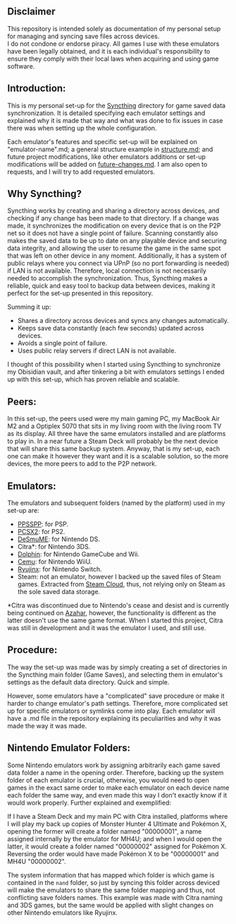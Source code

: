 ## Disclaimer

This repository is intended solely as documentation of my personal setup for managing and syncing save files across devices.  
I do not condone or endorse piracy. All games I use with these emulators have been legally obtained, and it is each individual's responsibility to ensure they comply with their local laws when acquiring and using game software.

## Introduction:

This is my personal set-up for the [Syncthing](https://github.com/syncthing/syncthing) directory for game saved data synchronization. It is detailed specifying each emulator settings and explained why it is made that way and what was done to fix issues in case there was when setting up the whole configuration. 

Each emulator's features and specific set-up will be explained on "emulator-name".md; a general structure example in [structure.md](structure.md); and future project modifications, like other emulators additions or set-up modifications will be added on [future-changes.md](future-changes.md). I am also open to requests, and I will try to add requested emulators.

## Why Syncthing?

Syncthing works by creating and sharing a directory across devices, and checking if any change has been made to that directory. If a change was made, it synchronizes the modification on every device that is on the P2P net so it does not have a single point of failure. Scanning constantly also makes the saved data to be up to date on any playable device and securing data integrity, and allowing the user to resume the game in the same spot that was left on other device in any moment. Additionally, it has a system of public relays where you connect via UPnP (so no port forwarding is needed) if LAN is not available. Therefore, local connection is not necessarily needed to accomplish the synchronization. Thus, Syncthing makes a reliable, quick and easy tool to backup data between devices, making it perfect for the set-up presented in this repository. 

Summing it up:

- Shares a directory across devices and syncs any changes automatically.
- Keeps save data constantly (each few seconds) updated across devices.
- Avoids a single point of failure. 
- Uses public relay servers if direct LAN is not available.

I thought of this possibility when I started using Syncthing to synchronize my Obisidian vault, and after tinkering a bit with emulators settings I ended up with this set-up, which has proven reliable and scalable. 

## Peers:

In this set-up, the peers used were my main gaming PC, my MacBook Air M2 and a Optiplex 5070 that sits in my living room with the living room TV as its display. All three have the same emulators installed and are platforms to play in. In a near future a Steam Deck will probably be the next device that will share this same backup system. Anyway, that is my set-up, each one can make it however they want and it is a scalable solution, so the more devices, the more peers to add to the P2P network. 

## Emulators:

The emulators and subsequent folders (named by the platform) used in my set-up are:

- [PPSSPP](https://github.com/hrydgard/ppsspp): for PSP.
- [PCSX2](https://github.com/PCSX2/pcsx2): for PS2.
- [DeSmuME](https://github.com/TASEmulators/desmume): for Nintendo DS.
- Citra*: for Nintendo 3DS.
- [Dolphin](https://github.com/dolphin-emu/dolphin): for Nintendo GameCube and Wii.
- [Cemu](https://github.com/cemu-project/Cemu): for Nintendo WiiU.
- [Ryujinx](https://git.ryujinx.app/ryubing/ryujinx/-/tree/master): for Nintendo Switch.
- Steam: not an emulator, however I backed up the saved files of Steam games. Extracted from [Steam Cloud](https://store.steampowered.com/account/remotestorage), thus, not relying only on Steam as the sole saved data storage.
  
*Citra was discontinued due to Nintendo's cease and desist and is currently being continued on [Azahar](https://github.com/azahar-emu/azahar), however, the functionality is different as the latter doesn't use the same game format. When I started this project, Citra was still in development and it was the emulator I used, and still use. 


## Procedure:

The way the set-up was made was by simply creating a set of directories in the Syncthing main folder (Game Saves), and selecting them in emulator's settings as the default data directory. Quick and simple. 
   
However, some emulators have a "complicated" save procedure or make it harder to change emulator's path settings. Therefore, more complicated set up for specific emulators or symlinks come into play. Each emulator will have a .md file in the repository explaining its peculiarities and why it was made the way it was made. 

## Nintendo Emulator Folders:

Some Nintendo emulators work by assigning arbitrarily each game saved data folder a name in the opening order. Therefore, backing up the system folder of each emulator is crucial, otherwise, you would need to open games in the exact same order to make each emulator on each device name each folder the same way, and even made this way I don't exactly know if it would work properly. Further explained and exemplified:

If I have a Steam Deck and my main PC with Citra installed, platforms where I will play my back up copies of Monster Hunter 4 Ultimate and Pokémon X, opening the former will create a folder named "00000001", a name assigned internally by the emulator for MH4U; and when I would open the latter, it would create a folder named "00000002" assigned for Pokémon X. Reversing the order would have made Pokémon X to be "00000001" and MH4U "00000002". 

The system information that has mapped which folder is which game is contained in the ```nand``` folder, so just by syncing this folder across deviced will make the emulators to share the same folder mapping and thus, not conflicting save folders names. This example was made with Citra naming and 3DS games, but the same would be applied with slight changes on other Nintendo emulators like Ryujinx. 
